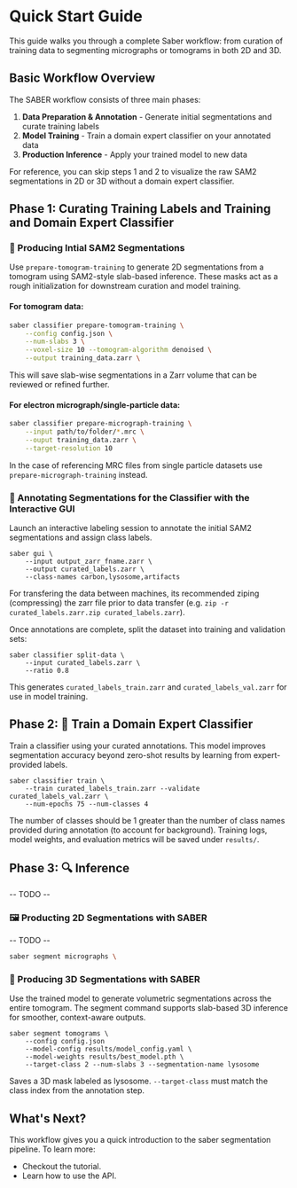 # Quick Start Guide

This guide walks you through a complete Saber workflow: from curation of training data to segmenting micrographs or tomograms in both 2D and 3D.

## Basic Workflow Overview

The SABER workflow consists of three main phases:

1. **Data Preparation & Annotation** - Generate initial segmentations and curate training labels
2. **Model Training** - Train a domain expert classifier on your annotated data
3. **Production Inference** - Apply your trained model to new data

For reference, you can skip steps 1 and 2 to visualize the raw SAM2 segmentations in 2D or 3D without a domain expert classifier. 

## Phase 1: Curating Training Labels and Training and Domain Expert Classifier 

### 🧩 Producing Intial SAM2 Segmentations
Use `prepare-tomogram-training` to generate 2D segmentations from a tomogram using SAM2-style slab-based inference. These masks act as a rough initialization for downstream curation and model training.

#### For tomogram data:
```bash
saber classifier prepare-tomogram-training \
    --config config.json \
    --num-slabs 3 \
    --voxel-size 10 --tomogram-algorithm denoised \
    --output training_data.zarr \
```
This will save slab-wise segmentations in a Zarr volume that can be reviewed or refined further.

#### For electron micrograph/single-particle data:
```bash
saber classifier prepare-micrograph-training \
    --input path/to/folder/*.mrc \
    --ouput training_data.zarr \
    --target-resolution 10 
```

In the case of referencing MRC files from single particle datasets use `prepare-micrograph-training` instead. 

### 🎨 Annotating Segmentations for the Classifier with the Interactive GUI

Launch an interactive labeling session to annotate the initial SAM2 segmentations and assign class labels.
```
saber gui \
    --input output_zarr_fname.zarr \
    --output curated_labels.zarr \
    --class-names carbon,lysosome,artifacts
```

For transfering the data between machines, its recommended ziping (compressing) the zarr file prior to data transfer (e.g. `zip -r curated_labels.zarr.zip curated_labels.zarr`).

Once annotations are complete, split the dataset into training and validation sets:

```
saber classifier split-data \
    --input curated_labels.zarr \
    --ratio 0.8
```
This generates `curated_labels_train.zarr` and `curated_labels_val.zarr` for use in model training.

## Phase 2: 🧠 Train a Domain Expert Classifier

Train a classifier using your curated annotations. This model improves segmentation accuracy beyond zero-shot results by learning from expert-provided labels.
```
saber classifier train \
    --train curated_labels_train.zarr --validate curated_labels_val.zarr \
    --num-epochs 75 --num-classes 4 
```
The number of classes should be 1 greater than the number of class names provided during annotation (to account for background).
Training logs, model weights, and evaluation metrics will be saved under `results/`.

## Phase 3: 🔍 Inference

-- TODO --

### 🖼️ Producting 2D Segmentations with SABER

-- TODO -- 

```bash
saber segment micrographs \
```

### 🧊 Producing 3D Segmentations with SABER 

Use the trained model to generate volumetric segmentations across the entire tomogram. The segment command supports slab-based 3D inference for smoother, context-aware outputs.
```
saber segment tomograms \
    --config config.json
    --model-config results/model_config.yaml \
    --model-weights results/best_model.pth \
    --target-class 2 --num-slabs 3 --segmentation-name lysosome
```
Saves a 3D mask labeled as lysosome.
`--target-class` must match the class index from the annotation step.

## What's Next?
This workflow gives you a quick introduction to the saber segmentation pipeline. To learn more:
* Checkout the tutorial.
* Learn how to use the API. 